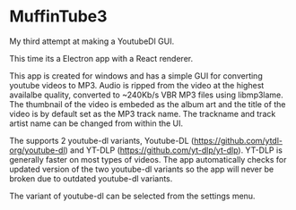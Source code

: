 # MuffinTube3

My third attempt at making a YoutubeDl GUI.

This time its a Electron app with a React renderer.

This app is created for windows and has a simple GUI for converting youtube videos to MP3.
Audio is ripped from the video at the highest availalbe quality, converted to ~240Kb/s VBR MP3 files using libmp3lame.
The thumbnail of the video is embeded as the album art and the title of the video is by default set as the MP3 track name. The trackname and track artist name can be changed from within the UI.

The supports 2 youtube-dl variants, Youtube-DL (https://github.com/ytdl-org/youtube-dl) and YT-DLP (https://github.com/yt-dlp/yt-dlp). YT-DLP is generally faster on most types of videos. The app automatically checks for updated version of the two youtube-dl variants so the app will never be broken due to outdated youtube-dl variants.

The variant of youtube-dl can be selected from the settings menu.
